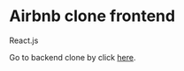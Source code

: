 # Airbnb clone frontend


React.js



Go to backend clone by click <a href="https://github.com/texasroh/airbnb-clone2-backend" rel="noreferrer">here</a>.
